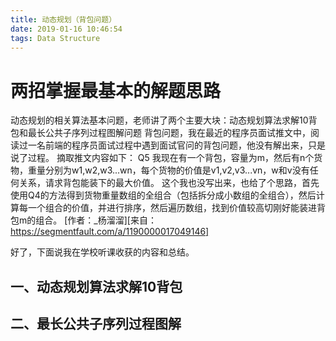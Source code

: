 ```yaml
---
title: 动态规划（背包问题）
date: 2019-01-16 10:46:54
tags: Data Structure
---
```

# 两招掌握最基本的解题思路 #
动态规划的相关算法基本问题，老师讲了两个主要大块：动态规划算法求解10背包和最长公共子序列过程图解问题
背包问题，我在最近的程序员面试推文中，阅读过一名前端的程序员面试过程中遇到面试官问的背包问题，他没有解出来，只是说了过程。
摘取推文内容如下：
Q5 我现在有一个背包，容量为m，然后有n个货物，重量分别为w1,w2,w3...wn，每个货物的价值是v1,v2,v3...vn，w和v没有任何关系，请求背包能装下的最大价值。
这个我也没写出来，也给了个思路，首先使用Q4的方法得到货物重量数组的全组合（包括拆分成小数组的全组合），然后计算每一个组合的价值，并进行排序，然后遍历数组，找到价值较高切刚好能装进背包m的组合。
[作者：_杨溜溜][来自：https://segmentfault.com/a/1190000017049146]

好了，下面说我在学校听课收获的内容和总结。
## 一、动态规划算法求解10背包 ##

## 二、最长公共子序列过程图解 ##
